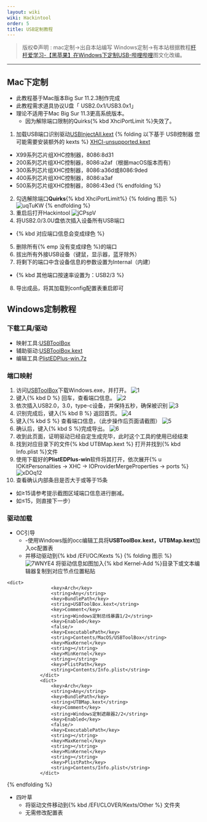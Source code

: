 ```yaml
---
layout: wiki
wiki: Hackintool
order: 5
title: USB定制教程
---
```



> 版权©️声明 : 
mac定制->出自本站编写
Windows定制->有本站根据教程[杆杆爱学习-【黑苹果】在Windows下定制USB-哔哩哔哩](https://b23.tv/mgdYFB)图文化改编。

------------
## Mac下定制
- 此教程基于Mac版本Big Sur 11.2.3制作完成
- 此教程需求道具协议U盘「 USB2.0x1/USB3.0x1」
- 理论不适用于Mac Big Sur 11.3更高系统版本。
  - 因为解除端口限制的Quirks{% kbd XhciPortLimit %}失效了。

1. 加载USB端口识别驱动[USBInjectAll.kext](https://github.com/daliansky/OS-X-USB-Inject-All)
{% folding 以下基于 USB控制器 您可能需要安装额外的 kexts %}
[XHCI-unsupported.kext](https://github.com/johnlimabravo/XHCI-unsupported)
  - X99系列芯片组XHC控制器，8086:8d31
  - 200系列芯片组XHC控制器，8086:a2af（根据macOS版本而有）
  - 300系列芯片组XHC控制器，8086:a36d或8086:9ded
  - 400系列芯片组XHC控制器，8086:a3af
  - 500系列芯片组XHC控制器，8086:43ed
{% endfolding %}
2. 勾选解除端口**Quirks**{% kbd XhciPortLimit%}
{% folding 图示 %}
![uqTuKW](https://cdn.jsdelivr.net/gh/muzishaoxing/Picture@main/uPic/uqTuKW.png)
{% endfolding %}
3. 重启后打开Hackintool
![jCPspV](https://cdn.jsdelivr.net/gh/muzishaoxing/Picture@main/uPic/jCPspV.png)
4. 将USB2.0/3.0U盘依次插入设备所有USB端口
  - {% kbd 对应端口信息会变成绿色 %}
5. 删除所有{% emp 没有变成绿色 %}的端口
6. 拔出所有外接USB设备（键鼠，显示器，蓝牙除外）
7. 将剩下的端口中含设备信息的参数设置为Internal（内建）
  - {% kbd 其他端口按速率设置为：USB2/3 %}
8. 导出成品，将其加载到config配置表重启即可

## Windows定制教程
### 下载工具/驱动
- 映射工具:[USBToolBox](https://github.com/USBToolBox/tool)
- 辅助驱动:[USBToolBox.kext](https://github.com/USBToolBox/kext) 
- 编辑工具:[PlistEDPlus-win.7z](https://pan.bilnn.com/s/1lADcn)

### 端口映射
1. 访问[USBToolBox](https://github.com/USBToolBox/tool)下载Windows.exe，并打开。
![1](https://cdn.jsdelivr.net/gh/muzishaoxing/Picture@main/uPic/1.png)
2. 键入{% kbd D %} 回车，查看端口信息。
![2](https://cdn.jsdelivr.net/gh/muzishaoxing/Picture@main/uPic/2.png)
3. 依次插入USB2.0，3.0，type-c设备，并保持五秒，确保被识别
![3](https://cdn.jsdelivr.net/gh/muzishaoxing/Picture@main/uPic/3.png)
4. 识别完成后，键入{% kbd B %} 返回首页。
![4](https://cdn.jsdelivr.net/gh/muzishaoxing/Picture@main/uPic/4.png)
5. 键入{% kbd S %} 查看端口信息，（此步操作后页面请截图）
![5](https://cdn.jsdelivr.net/gh/muzishaoxing/Picture@main/uPic/5.png)
6. 确认后，键入{% kbd S %}完成导出。
![6](https://cdn.jsdelivr.net/gh/muzishaoxing/Picture@main/uPic/6.png)
7. 收到此页面，证明驱动已经自定生成完毕，此时这个工具的使用已经结束
8. 找到对应目录下的文件{% kbd UTBMap.kext %} 打开并找到{% kbd Info.plist %}文件
9. 使用下载好的**PlistEDPlus-win**软件将其打开，依次展开{% u IOKitPersonalities -> XHC -> IOProviderMergeProperties -> ports %}
![xDOq12](https://cdn.jsdelivr.net/gh/muzishaoxing/Picture@main/uPic/xDOq12.png)
10. 查看确认内部条目是否大于或等于15条
  - 如≥15请参考提示截图区域端口信息进行删减。
  - 如≤15，则直接下一步）

### 驱动加载
- OC引导
  - -使用Windows版的occ编辑工具将**USBToolBox.kext，UTBMap.kext**加入oc配置表
  - 并移动驱动到{% kbd /EFI/OC/Kexts %}
{% folding 图示 %}
![7WNYE4](https://cdn.jsdelivr.net/gh/muzishaoxing/Picture@main/uPic/7WNYE4.png)
将驱动信息如图加入{% kbd Kernel-Add %}目录下或文本编辑器复制到对应节点位置粘贴
``` 
<dict>
				<key>Arch</key>
				<string>Any</string>
				<key>BundlePath</key>
				<string>USBToolBox.kext</string>
				<key>Comment</key>
				<string>Windows定制总线暴露1/2</string>
				<key>Enabled</key>
				<false/>
				<key>ExecutablePath</key>
				<string>Contents/MacOS/USBToolBox</string>
				<key>MaxKernel</key>
				<string></string>
				<key>MinKernel</key>
				<string></string>
				<key>PlistPath</key>
				<string>Contents/Info.plist</string>
			</dict>
			<dict>
				<key>Arch</key>
				<string>Any</string>
				<key>BundlePath</key>
				<string>UTBMap.kext</string>
				<key>Comment</key>
				<string>Windows定制遮蔽器2/2</string>
				<key>Enabled</key>
				<false/>
				<key>ExecutablePath</key>
				<string></string>
				<key>MaxKernel</key>
				<string></string>
				<key>MinKernel</key>
				<string></string>
				<key>PlistPath</key>
				<string>Contents/Info.plist</string>
			</dict>

``` 
{% endfolding %} 
- 四叶草
  - 将驱动文件移动到{% kbd /EFI/CLOVER/Kexts/Other %} 文件夹
  - 无需修改配置表
